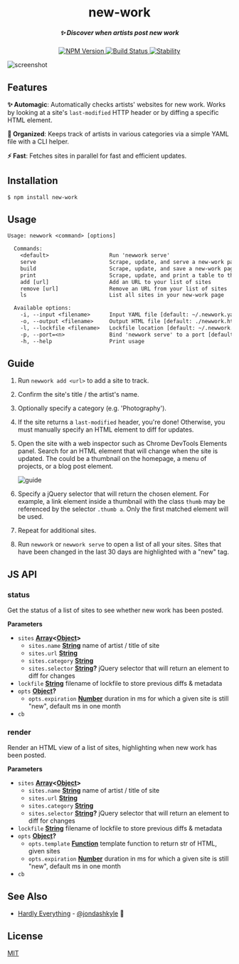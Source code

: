<h1 align="center">new-work</h1>
<h5 align="center">✨ Discover when artists post new work</h5>
<div align="center">
  <a href="https://npmjs.org/package/new-work">
    <img src="https://img.shields.io/npm/v/new-work.svg?style=flat-square" alt="NPM Version" />
  </a>
  <a href="https://travis-ci.org/s3ththompson/new-work">
    <img src="https://img.shields.io/travis/s3ththompson/new-work/master.svg?style=flat-square" alt="Build Status" />
  </a>
  <a href="https://nodejs.org/api/documentation.html#documentation_stability_index">
    <img src="https://img.shields.io/badge/stability-experimental-orange.svg?style=flat-square" alt="Stability" />
  </a>
</div>

![screenshot](https://user-images.githubusercontent.com/970121/28145834-3ba6a1fc-672a-11e7-9323-205c6a48e68a.jpg)

## Features

**✨ Automagic**: Automatically checks artists' websites for new work. Works by looking at a site's `last-modified` HTTP header or by diffing a specific HTML element.

**📂 Organized**: Keeps track of artists in various categories via a simple YAML file with a CLI helper.

**⚡ Fast**: Fetches sites in parallel for fast and efficient updates.

## Installation

```sh
$ npm install new-work
```

## Usage

```txt
Usage: newwork <command> [options]

  Commands:
    <default>                   Run 'newwork serve'
    serve                       Scrape, update, and serve a new-work page
    build                       Scrape, update, and save a new-work page to disk
    print                       Scrape, update, and print a table to the terminal 
    add [url]                   Add an URL to your list of sites
    remove [url]                Remove an URL from your list of sites
    ls                          List all sites in your new-work page

  Available options:
    -i, --input <filename>      Input YAML file [default: ~/.newwork.yaml]
    -o, --output <filename>     Output HTML file [default: ./newwork.html]
    -l, --lockfile <filename>   Lockfile location [default: ~/.newwork.lock]
    -p, --port=<n>              Bind 'newwork serve' to a port [default: 3030]
    -h, --help                  Print usage
```

## Guide
1.  Run `newwork add <url>` to add a site to track.
1.  Confirm the site's title / the artist's name.
1.  Optionally specify a category (e.g. 'Photography').
1.  If the site returns a `last-modified` header, you're done! Otherwise, you must manually specify an HTML element to diff for updates.
1.  Open the site with a web inspector such as Chrome DevTools Elements panel. Search for an HTML element that will change when the site is updated. The could be a thumbnail on the homepage, a menu of projects, or a blog post element.

    ![guide](https://user-images.githubusercontent.com/970121/28145836-3ed2cde2-672a-11e7-8e17-cd7c2b097aed.jpg)
1.  Specify a jQuery selector that will return the chosen element. For example, a link element inside a thumbnail with the class `thumb` may be referenced by the selector `.thumb a`. Only the first matched element will be used.
1.  Repeat for additional sites.
1.  Run `newwork` or `newwork serve` to open a list of all your sites. Sites that have been changed in the last 30 days are highlighted with a "new" tag.

## JS API

<!-- Generated by documentation.js. Update this documentation by updating the source code. -->

### status

Get the status of a list of sites to see whether new work has been posted.

**Parameters**

-   `sites` **[Array](https://developer.mozilla.org/en-US/docs/Web/JavaScript/Reference/Global_Objects/Array)&lt;[Object](https://developer.mozilla.org/en-US/docs/Web/JavaScript/Reference/Global_Objects/Object)>** 
    -   `sites.name` **[String](https://developer.mozilla.org/en-US/docs/Web/JavaScript/Reference/Global_Objects/String)** name of artist / title of site
    -   `sites.url` **[String](https://developer.mozilla.org/en-US/docs/Web/JavaScript/Reference/Global_Objects/String)** 
    -   `sites.category` **[String](https://developer.mozilla.org/en-US/docs/Web/JavaScript/Reference/Global_Objects/String)** 
    -   `sites.selector` **[String](https://developer.mozilla.org/en-US/docs/Web/JavaScript/Reference/Global_Objects/String)?** jQuery selector that will return an element to diff for changes
-   `lockfile` **[String](https://developer.mozilla.org/en-US/docs/Web/JavaScript/Reference/Global_Objects/String)** filename of lockfile to store previous diffs & metadata
-   `opts` **[Object](https://developer.mozilla.org/en-US/docs/Web/JavaScript/Reference/Global_Objects/Object)?** 
    -   `opts.expiration` **[Number](https://developer.mozilla.org/en-US/docs/Web/JavaScript/Reference/Global_Objects/Number)** duration in ms for which a given site is still "new", default ms in one month
-   `cb`  

### render

Render an HTML view of a list of sites, highlighting when new work has been posted.

**Parameters**

-   `sites` **[Array](https://developer.mozilla.org/en-US/docs/Web/JavaScript/Reference/Global_Objects/Array)&lt;[Object](https://developer.mozilla.org/en-US/docs/Web/JavaScript/Reference/Global_Objects/Object)>** 
    -   `sites.name` **[String](https://developer.mozilla.org/en-US/docs/Web/JavaScript/Reference/Global_Objects/String)** name of artist / title of site
    -   `sites.url` **[String](https://developer.mozilla.org/en-US/docs/Web/JavaScript/Reference/Global_Objects/String)** 
    -   `sites.category` **[String](https://developer.mozilla.org/en-US/docs/Web/JavaScript/Reference/Global_Objects/String)** 
    -   `sites.selector` **[String](https://developer.mozilla.org/en-US/docs/Web/JavaScript/Reference/Global_Objects/String)?** jQuery selector that will return an element to diff for changes
-   `lockfile` **[String](https://developer.mozilla.org/en-US/docs/Web/JavaScript/Reference/Global_Objects/String)** filename of lockfile to store previous diffs & metadata
-   `opts` **[Object](https://developer.mozilla.org/en-US/docs/Web/JavaScript/Reference/Global_Objects/Object)?** 
    -   `opts.template` **[Function](https://developer.mozilla.org/en-US/docs/Web/JavaScript/Reference/Statements/function)** template function to return str of HTML, given sites
    -   `opts.expiration` **[Number](https://developer.mozilla.org/en-US/docs/Web/JavaScript/Reference/Global_Objects/Number)** duration in ms for which a given site is still "new", default ms in one month
-   `cb`  

## See Also

- [Hardly Everything](https://hardlyeverything.com/) - [@jondashkyle](https://github.com/jondashkyle) 🙌

## License

[MIT](https://tldrlegal.com/license/mit-license)
